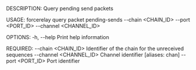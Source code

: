 DESCRIPTION:
Query pending send packets

USAGE:
    forcerelay query packet pending-sends --chain <CHAIN_ID> --port <PORT_ID> --channel <CHANNEL_ID>

OPTIONS:
    -h, --help    Print help information

REQUIRED:
        --chain <CHAIN_ID>        Identifier of the chain for the unreceived sequences
        --channel <CHANNEL_ID>    Channel identifier [aliases: chan]
        --port <PORT_ID>          Port identifier
